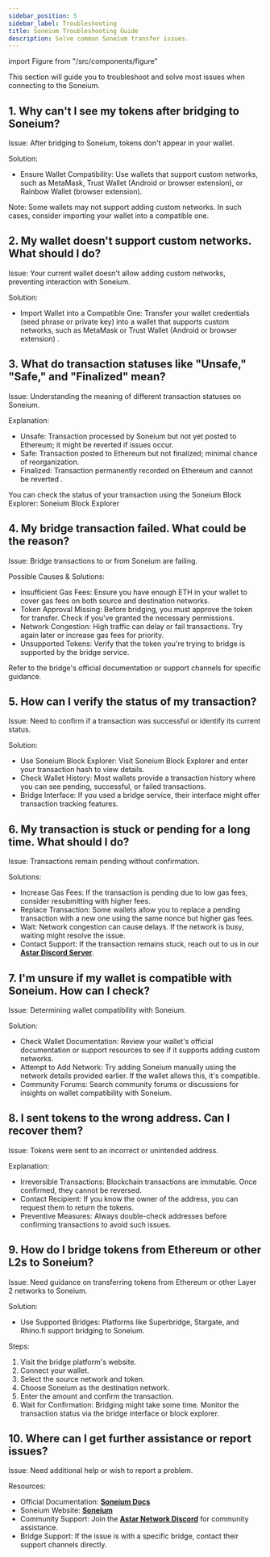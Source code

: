 ```yaml
---
sidebar_position: 5
sidebar_label: Troubleshooting
title: Soneium Troubleshooting Guide
description: Solve common Soneium transfer issues.
---
```


import Figure from "/src/components/figure"

This section will guide you to troubleshoot and solve most issues when connecting to the Soneium.

## 1. Why can't I see my tokens after bridging to Soneium?

Issue: After bridging to Soneium, tokens don't appear in your wallet.

Solution:

- Ensure Wallet Compatibility: Use wallets that support custom networks, such as MetaMask, Trust Wallet (Android or browser extension), or Rainbow Wallet (browser extension).

Note: Some wallets may not support adding custom networks. In such cases, consider importing your wallet into a compatible one.

## 2. My wallet doesn't support custom networks. What should I do?

Issue: Your current wallet doesn't allow adding custom networks, preventing interaction with Soneium.

Solution:

- Import Wallet into a Compatible One: Transfer your wallet credentials (seed phrase or private key) into a wallet that supports custom networks, such as MetaMask or Trust Wallet (Android or browser extension) .

## 3. What do transaction statuses like "Unsafe," "Safe," and "Finalized" mean?

Issue: Understanding the meaning of different transaction statuses on Soneium.

Explanation:

- Unsafe: Transaction processed by Soneium but not yet posted to Ethereum; it might be reverted if issues occur.
- Safe: Transaction posted to Ethereum but not finalized; minimal chance of reorganization.
- Finalized: Transaction permanently recorded on Ethereum and cannot be reverted .

You can check the status of your transaction using the Soneium Block Explorer: Soneium Block Explorer

## 4. My bridge transaction failed. What could be the reason?

Issue: Bridge transactions to or from Soneium are failing.

Possible Causes & Solutions:

- Insufficient Gas Fees: Ensure you have enough ETH in your wallet to cover gas fees on both source and destination networks.
- Token Approval Missing: Before bridging, you must approve the token for transfer. Check if you've granted the necessary permissions.
- Network Congestion: High traffic can delay or fail transactions. Try again later or increase gas fees for priority.
- Unsupported Tokens: Verify that the token you're trying to bridge is supported by the bridge service.

Refer to the bridge's official documentation or support channels for specific guidance.

## 5. How can I verify the status of my transaction?

Issue: Need to confirm if a transaction was successful or identify its current status.

Solution:

- Use Soneium Block Explorer: Visit Soneium Block Explorer and enter your transaction hash to view details.
- Check Wallet History: Most wallets provide a transaction history where you can see pending, successful, or failed transactions.
- Bridge Interface: If you used a bridge service, their interface might offer transaction tracking features.

## 6. My transaction is stuck or pending for a long time. What should I do?

Issue: Transactions remain pending without confirmation.

Solutions:

- Increase Gas Fees: If the transaction is pending due to low gas fees, consider resubmitting with higher fees.
- Replace Transaction: Some wallets allow you to replace a pending transaction with a new one using the same nonce but higher gas fees.
- Wait: Network congestion can cause delays. If the network is busy, waiting might resolve the issue.
- Contact Support: If the transaction remains stuck, reach out to us in our [**Astar Discord Server**](https://discord.com/invite/AstarNetwork).

## 7. I'm unsure if my wallet is compatible with Soneium. How can I check?

Issue: Determining wallet compatibility with Soneium.

Solution:

- Check Wallet Documentation: Review your wallet's official documentation or support resources to see if it supports adding custom networks.
- Attempt to Add Network: Try adding Soneium manually using the network details provided earlier. If the wallet allows this, it's compatible.
- Community Forums: Search community forums or discussions for insights on wallet compatibility with Soneium.

## 8. I sent tokens to the wrong address. Can I recover them?

Issue: Tokens were sent to an incorrect or unintended address.

Explanation:

- Irreversible Transactions: Blockchain transactions are immutable. Once confirmed, they cannot be reversed.
- Contact Recipient: If you know the owner of the address, you can request them to return the tokens.
- Preventive Measures: Always double-check addresses before confirming transactions to avoid such issues.

## 9. How do I bridge tokens from Ethereum or other L2s to Soneium?

Issue: Need guidance on transferring tokens from Ethereum or other Layer 2 networks to Soneium.

Solution:

- Use Supported Bridges: Platforms like Superbridge, Stargate, and Rhino.fi support bridging to Soneium.

Steps:

1. Visit the bridge platform's website.
2. Connect your wallet.
3. Select the source network and token.
4. Choose Soneium as the destination network.
5. Enter the amount and confirm the transaction.
6. Wait for Confirmation: Bridging might take some time. Monitor the transaction status via the bridge interface or block explorer.

## 10. Where can I get further assistance or report issues?

Issue: Need additional help or wish to report a problem.

Resources:

- Official Documentation: [**Soneium Docs**](https://docs.soneium.org/)
- Soneium Website: [**Soneium**](https://soneium.org/en/)
- Community Support: Join the [**Astar Network Discord**](https://discord.com/invite/AstarNetwork) for community assistance.
- Bridge Support: If the issue is with a specific bridge, contact their support channels directly.
